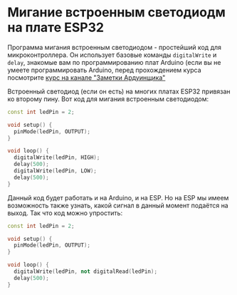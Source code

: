 # Мигание встроенным светодиодм на плате ESP32

Программа мигания встроенным светодиодом - простейший код для микроконтроллера. Он использует базовые команды `digitalWrite` и `delay`, знакомые вам по программированию плат Arduino (если вы не умеете программировать Arduino, перед прохождением курса посмотрите [курс на канале "Заметки Ардуинщика"](https://www.youtube.com/playlist?list=PLgAbBhxTglwmVxDDC5TSYUI91oZ0LZQMw)

Встроенный светодиод (если он есть) на многих платах ESP32 привязан ко второму пину. Вот код для мигания встроенным светодиодом:

```cpp
const int ledPin = 2;

void setup() {
  pinMode(ledPin, OUTPUT);
}

void loop() {
  digitalWrite(ledPin, HIGH);
  delay(500);
  digitalWrite(ledPin, LOW);
  delay(500);
}
```

Данный код будет работать и на Arduino, и на ESP. Но на ESP мы имеем возможность также узнать, какой сигнал в данный момент подаётся на выход. Так что код можно упростить:

```cpp
const int ledPin = 2;

void setup() {
  pinMode(ledPin, OUTPUT);
}

void loop() {
  digitalWrite(ledPin, not digitalRead(ledPin);
  delay(500);
}
```
